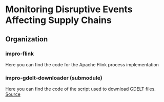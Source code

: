 # Monitoring Disruptive Events Affecting Supply Chains
## Organization
### impro-flink
Here you can find the code for the Apache Flink process implementation
### impro-gdelt-downloader (submodule)
Here you can find the code of the script used to download GDELT files.
[Source](https://gitlab.com/dfunke/impro-gdelt-downloader)